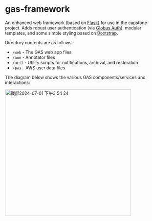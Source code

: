 # gas-framework
An enhanced web framework (based on [Flask](http://flask.pocoo.org/)) for use in the capstone project. Adds robust user authentication (via [Globus Auth](https://docs.globus.org/api/auth)), modular templates, and some simple styling based on [Bootstrap](http://getbootstrap.com/).

Directory contents are as follows:
* `/web` - The GAS web app files
* `/ann` - Annotator files
* `/util` - Utility scripts for notifications, archival, and restoration
* `/aws` - AWS user data files

The diagram below shows the various GAS components/services and interactions:


<img width="412" alt="截屏2024-07-01 下午3 54 24" src="https://github.com/tianna0/Genomics-Annotation-Cloud-based-Service/assets/144874312/772239d2-8c53-447f-8ed1-8e564ddea8c2">
